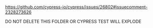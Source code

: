 https://github.com/cypress-io/cypress/issues/26802#issuecomment-2328273626

DO NOT DELETE THIS FOLDER OR CYPRESS TEST WILL EXPLODE 
